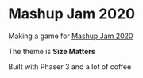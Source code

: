 # Mashup Jam 2020

Making a game for [Mashup Jam 2020](https://itch.io/jam/mashup-game-jam)

The theme is **Size Matters**

Built with Phaser 3 and a lot of coffee